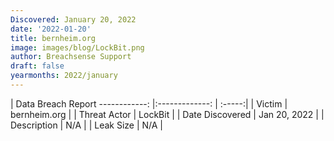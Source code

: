 ```yaml
---
Discovered: January 20, 2022
date: '2022-01-20'
title: bernheim.org
image: images/blog/LockBit.png
author: Breachsense Support
draft: false
yearmonths: 2022/january
---
```



| Data Breach Report
------------:   |:-------------:    | :-----:|
| Victim    | bernheim.org      | 
| Threat Actor    | LockBit      | 
| Date Discovered    | Jan 20, 2022      | 
| Description    | N/A      | 
| Leak Size    | N/A      | 


